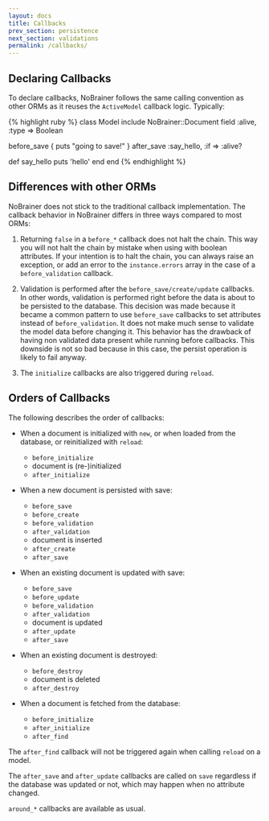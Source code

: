 ```yaml
---
layout: docs
title: Callbacks
prev_section: persistence
next_section: validations
permalink: /callbacks/
---
```


## Declaring Callbacks

To declare callbacks, NoBrainer follows the same calling convention as other
ORMs as it reuses the `ActiveModel` callback logic. Typically:

{% highlight ruby %}
class Model
  include NoBrainer::Document
  field :alive, :type => Boolean

  before_save { puts "going to save!" }
  after_save :say_hello, :if => :alive?

  def say_hello
    puts 'hello'
  end
end
{% endhighlight %}

## Differences with other ORMs

NoBrainer does not stick to the traditional callback implementation. The
callback behavior in NoBrainer differs in three ways compared to most ORMs:

1. Returning `false` in a `before_*` callback does not halt the chain.
This way you will not halt the chain by mistake when using with boolean
attributes. If your intention is to halt the chain, you can always raise an
exception, or add an error to the `instance.errors` array in the case of a
`before_validation` callback.

2. Validation is performed after the `before_save/create/update` callbacks.
In other words, validation is performed right before the data is about
to be persisted to the database. This decision was made because it became
a common pattern to use `before_save` callbacks to set attributes instead of
`before_validation`. It does not make much sense to validate the model data
before changing it. This behavior has the drawback of having non validated data
present while running before callbacks.  This downside is not so bad because in
this case, the persist operation is likely to fail anyway.

3. The `initialize` callbacks are also triggered during `reload`.

## Orders of Callbacks

The following describes the order of callbacks:

* When a document is initialized with `new`, or when loaded from the database,
  or reinitialized with `reload`:

  * `before_initialize`
  * document is (re-)initialized
  * `after_initialize`

* When a new document is persisted with save:

  * `before_save`
  * `before_create`
  * `before_validation`
  * `after_validation`
  * document is inserted
  * `after_create`
  * `after_save`

* When an existing document is updated with save:

  * `before_save`
  * `before_update`
  * `before_validation`
  * `after_validation`
  * document is updated
  * `after_update`
  * `after_save`

* When an existing document is destroyed:

  * `before_destroy`
  * document is deleted
  * `after_destroy`

* When a document is fetched from the database:

  * `before_initialize`
  * `after_initialize`
  * `after_find`

The `after_find` callback will not be triggered again when calling `reload` on a model.

The `after_save` and `after_update` callbacks are called on `save` regardless if the
database was updated or not, which may happen when no attribute changed.

`around_*` callbacks are available as usual.
